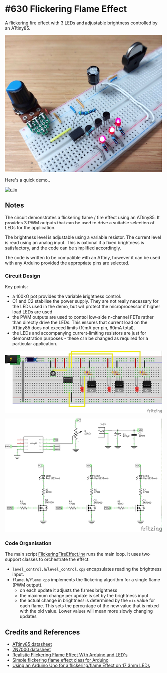 # #630 Flickering Flame Effect

A flickering fire effect with 3 LEDs and adjustable brightness controlled by an ATtiny85.

![Build](./assets/FlickeringFireEffect_build.jpg?raw=true)

Here's a quick demo..

[![clip](https://img.youtube.com/vi/n3E-piAeGrw/0.jpg)](https://www.youtube.com/watch?v=n3E-piAeGrw)

## Notes

The circuit demonstrates a flickering flame / fire effect using an ATtiny85.
It provides 3 PWM outputs that can be used to drive a suitable selection of LEDs for the application.

The brightness level is adjustable using a variable resistor. The current level is read using an analog input.
This is optional if a fixed brightness is satisfactory, and the code can be simplified accordingly.

The code is written to be compatible with an ATtiny, however it can be used with any Arduino provided the appropriate pins are selected.

### Circuit Design

Key points:

* a 100kΩ pot provides the variable brightness control.
* C1 and C2 stabilise the power supply. They are not really necessary for the LEDs used in the demo, but will protect the microprocessor if higher load LEDs are used
* the PWM outputs are used to control low-side n-channel FETs rather than directly drive the LEDs. This ensures that current load on the ATtiny85 does not exceed limits (10mA per pin, 60mA total).
* the LEDs and accompanying current-limiting resistors are just for demonstration purposes - these can be changed as required for a particular application.

![bb](./assets/FlickeringFireEffect_bb.jpg?raw=true)

![schematic](./assets/FlickeringFireEffect_schematic.jpg?raw=true)

### Code Organisation

The main script [FlickeringFireEffect.ino](./FlickeringFireEffect.ino) runs the main loop. It uses two support classes to orchestrate the effect:

* `level_control.h`/`level_control.cpp` encapsulates reading the brightness input.
* `flame.h`/`flame.cpp` implements the flickering algorithm for a single flame (PWM output).
    * on each update it adjusts the flames brightness
    * the maximum change per update is set by the brightness input
    * the actual change in brightness is determined by the `mix` value for each flame. This sets the percentage of the new value that is mixed with the old value. Lower values will mean more slowly changing updates

## Credits and References

* [ATtiny85 datasheet](https://www.microchip.com/en-us/product/ATTINY85)
* [2N7000 datasheet](https://www.futurlec.com/Transistors/2N7000.shtml)
* [Realistic Flickering Flame Effect With Arduino and LED's](https://www.instructables.com/Realistic-Fire-Effect-with-Arduino-and-LEDs/)
* [Simple flickering flame effect class for Arduino](https://github.com/micromouseonline/flickering-flame#readme)
* [Using an Arduino Uno for a flickering/flame Effect on 17 3mm LEDs](https://forum.arduino.cc/t/using-an-arduino-uno-for-a-flickering-flame-effect-on-17-3mm-leds/1002442)
